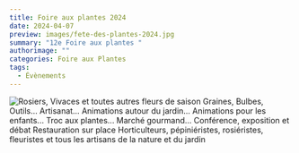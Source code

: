 ```yaml
---
title: Foire aux plantes 2024
date: 2024-04-07
preview: images/fete-des-plantes-2024.jpg
summary: "12e Foire aux plantes "
authorimage: ""
categories: Foire aux Plantes
tags:
  - Évènements
---
```



![Rosiers, Vivaces et toutes autres fleurs de saison Graines, Bulbes, Outils… Artisanat… Animations autour du jardin… Animations pour les enfants... Troc aux plantes... Marché gourmand… Conférence, exposition et débat Restauration sur place Horticulteurs, pépiniéristes, rosiéristes, fleuristes et tous les artisans de la nature et du jardin](images/fete-des-plantes-20242.jpg)
